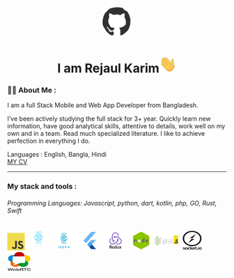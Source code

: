 <div style="text-align: center">
    <img src="./image/github.gif"  height='70' width='70'/>
</div>

<h1 style="text-align:center">I am Rejaul Karim<img src='./image/hi.gif' height='40' width='40'/></h1>

### 🧑‍💻 About Me :

I am a full Stack Mobile and Web App Developer from Bangladesh.

I’ve been actively studying the full stack for 3+ year. Quickly learn new information, have good analytical skills, attentive to details, work well on my own and in a team. Read much specialized literature. I like to achieve perfection in everything I do.

Languages : English, Bangla, Hindi <br>
<a href="https://drive.google.com/file/d/1jdxb4KLk3dHWSIKE6nOR0tU0WpGVpqiT/view?usp=drive_link">MY CV</a>

---

### My stack and tools :

###### Programming Languages: Javascript, python, dart, kotlin, php, GO, Rust, Swift

<p>
<img src='./image/javascript.png' height='40' width='40'/> 
<img src='./image/react.png' height='50' width='55'/>
<img src='./image/react-native.png' height='45' width='55'/>
<img src='./image/flutter.png' height='45' width='55'/>
<img src='./image/redux.png' height='45' width='55'/>
<img src='./image/node.png' height='45' width='55'/>
<img src='./image/express.png' height='45' width='55'/>
<img src='./image/socketio.png' height='45' width='55'/>
<img src='./image/webRTC.png' height='45' width='55'/>
</p>
